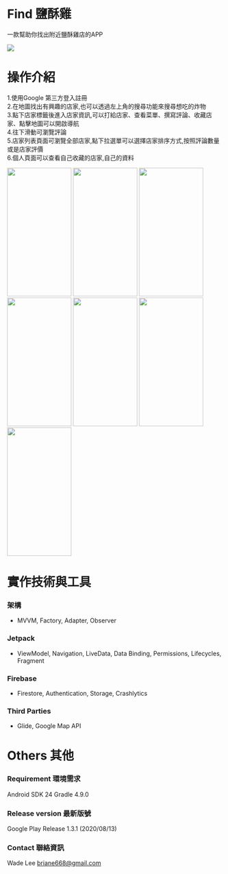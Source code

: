 
# Find 鹽酥雞

一款幫助你找出附近鹽酥雞店的APP

[![](https://i.imgur.com/T6c2IRH.png)](https://play.google.com/store/apps/details?id=com.wade.friedfood&hl=zh-TW)

# 操作介紹
1.使用Google 第三方登入註冊<br>
2.在地圖找出有興趣的店家,也可以透過左上角的搜尋功能來搜尋想吃的炸物<br>
3.點下店家標籤後進入店家資訊,可以打給店家、查看菜單、撰寫評論、收藏店家、點擊地圖可以開啟導航<br>
4.往下滑動可瀏覽評論<br>
5.店家列表頁面可瀏覽全部店家,點下拉選單可以選擇店家排序方式,按照評論數量或是店家評價<br>
6.個人頁面可以查看自己收藏的店家,自己的資料

<div>
<img src="https://i.imgur.com/VhR046f.png" width="150" height="300">
<img src="https://i.imgur.com/9eieBqL.jpg" width="150" height="300">
<img src="https://i.imgur.com/EdYIUGi.jpg" width="150" height="300">
</div>
<div>
<img src="https://i.imgur.com/kXf8XkU.jpg" width="150" height="300">
<img src="https://i.imgur.com/ITxPjXt.jpg" width="150" height="300">
<img src="https://i.imgur.com/AQjLu3C.jpg" width="150" height="300">
</div>
<img src="https://i.imgur.com/qdWu0Em.jpg" width="150" height="300">



# 實作技術與工具
### 架構
- MVVM, Factory, Adapter, Observer

### Jetpack
- ViewModel, Navigation, LiveData, Data Binding, Permissions, Lifecycles, Fragment

### Firebase
- Firestore, Authentication, Storage,  Crashlytics

### Third Parties
- Glide, Google Map API


# Others 其他
### Requirement 環境需求
Android SDK 24
Gradle 4.9.0

### Release version 最新版號
Google Play Release 1.3.1 (2020/08/13)

### Contact 聯絡資訊
Wade Lee briane668@gmail.com
